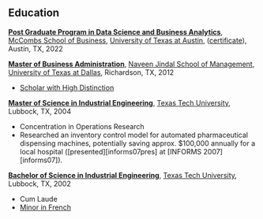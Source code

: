 ## Education

[**Post Graduate Program in Data Science and Business Analytics**][pgp-dsba], 
[McCombs School of Business][mccombs], [University of Texas at Austin][uta], 
([certificate][pgp-dsbacert]), Austin, TX, 2022

[**Master of Business Administration**][mba], [Naveen Jindal School of 
Management][jindal], [University of Texas at Dallas][utd], Richardson, TX, 2012

* [Scholar with High Distinction][jindal-distinction]

[**Master of Science in Industrial Engineering**][msie], [Texas Tech 
University][ttu], Lubbock, TX, 2004

* Concentration in Operations Research
* Researched an inventory control model for automated pharmaceutical dispensing
  machines, potentially saving approx. $100,000 annually for a local hospital
  ([presented][informs07pres] at [INFORMS 2007][informs07]).

[**Bachelor of Science in Industrial Engineering**][bsie], [Texas Tech 
University][ttu], Lubbock, TX, 2002

* Cum Laude
* [Minor in French][french]

[pgp-dsba]: https://la.utexas.edu/greatlearning/uta-data-science-business-analytics-program.html
[pgp-dsbacert]: https://la.utexas.edu/texasexeced/digitalVerification.html?key=qRQHw
[mccombs]: https://www.mccombs.utexas.edu/
[uta]: https://www.utexas.edu/
[mba]: https://mba.utdallas.edu/academics/professional-mba-online/
[utd]: https://www.utdallas.edu/
[jindal]: https://jindal.utdallas.edu/
[jindal-distinction]: https://jindal.utdallas.edu/academic-programs/graduate-degree-academic-honors/
[msie]: https://www.depts.ttu.edu/imse/graduate/industrial_engineering_ms.php
[ttu]: https://www.ttu.edu/
[bsie]: https://www.depts.ttu.edu/imse/undergrad/index.php
[french]: https://www.depts.ttu.edu/classic_modern/french/frenchminor.php